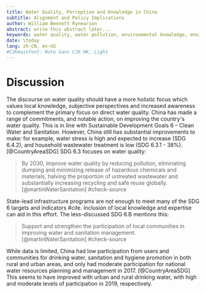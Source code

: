 ```yaml
---
title: Water Quality, Perception and Knowledge in China
subtitle: Alignment and Policy Implications
author: William Bennett Rynearson
abstract: write this abstract later...
keywords: water quality, water pollution, environmental knowledge, environmental perception
date: \today
lang: zh-CN, en-US
#CJKmainfont: Noto Sans CJK HK, Light
---
```


# Discussion

The discourse on water quality should have a more holistic focus which values local knowledge, subjective perspectives and increased awareness to complement the primary focus on direct water quality. China has made a range of commitments, and notable action, on improving the country's water quality. This is in line with Sustainable Development Goals 6 – Clean Water and Sanitation. However, China still has substantial improvements to make: for example, water stress is high and expected to increase (SDG 6.4.2), and household wastewater treatment is low (SDG 6.3.1 - 38%). [@CountryAreaSDG] SDG 6.3 focuses on water quality:

> By 2030, improve water quality by reducing pollution, eliminating dumping and minimizing release of hazardous chemicals and materials, halving the proportion of untreated wastewater and substantially increasing recycling and safe reuse globally. [@martinWaterSanitation] #check-source

State-lead infrastructure programs are not enough to meet many of the SDG 6 targets and indicators #cite. Inclusion of local knowledge and expertise can aid in this effort. The less-discussed SDG 6.B mentions this:

> Support and strengthen the participation of local communities in improving water and sanitation management. [@martinWaterSanitation] #check-source

While data is limited, China had low participation from users and communities for drinking water, sanitation and hygiene promotion in both rural and urban areas, and only had moderate participation for national water resources planning and management in 2017. [@CountryAreaSDG] This seems to have improved with urban and rural drinking water, with high and moderate levels of participation in 2019, respectively.

